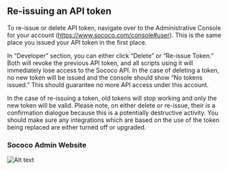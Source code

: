 Re-issuing an API token
---

To re-issue or delete API token, navigate over to the Administrative Console for your account (https://www.sococo.com/console#user). This is the same place you issued your API token in the first place. 

In “Developer” section, you can either click “Delete” or “Re-issue Token.” Both will revoke the previous API token, and all scripts using it will immediately lose access to the Sococo API. In the case of deleting a token, no new token will be issued and the console should show “No tokens issued.” This should guarantee no more API access under this account.

In the case of re-issuing a token, old tokens will stop working and only the new token will be valid. Please note, on either delete or re-issue, their is a confirmation dialogue because this is a potentially destructive activity. You should make sure any integrations which are based on the use of the token being replaced are either turned off or upgraded.

### Sococo Admin Website
![Alt text](/images/re-issuing-api-token-marked.png "Re-issuing an API token")